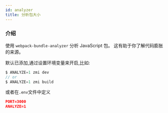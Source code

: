 ```yaml
---
id: analyzer
title: 分析包大小
---
```


### 介绍

使用 `webpack-bundle-analyzer` 分析 JavaScript 包。 这有助于你了解代码膨胀的来源。

默认已添加,通过设置环境变量来开启,比如:

```js
$ ANALYZE=1 zmi dev
// or
$ ANALYZE=1 zmi build
```

或者在`.env`文件中定义

```json
PORT=3000
ANALYZE=1
```
